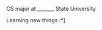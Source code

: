 CS major at _______ State University

Learning new things :*]
<!---
owenpetersonn/owenpetersonn is a ✨ special ✨ repository because its `README.md` (this file) appears on your GitHub profile.
You can click the Preview link to take a look at your changes.
--->

